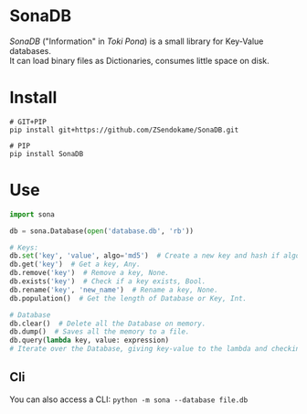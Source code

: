 # SonaDB
*SonaDB* ("Information" in *Toki Pona*) is a small library for Key-Value databases.<br>
It can load binary files as Dictionaries, consumes little space on disk.

# Install
```
# GIT+PIP
pip install git+https://github.com/ZSendokame/SonaDB.git

# PIP
pip install SonaDB
```

# Use
```py
import sona

db = sona.Database(open('database.db', 'rb'))

# Keys:
db.set('key', 'value', algo='md5')  # Create a new key and hash if algorithm defined, None.
db.get('key')  # Get a key, Any.
db.remove('key')  # Remove a key, None.
db.exists('key')  # Check if a key exists, Bool.
db.rename('key', 'new_name')  # Rename a key, None.
db.population()  # Get the length of Database or Key, Int.

# Database
db.clear()  # Delete all the Database on memory.
db.dump()  # Saves all the memory to a file.
db.query(lambda key, value: expression)
# Iterate over the Database, giving key-value to the lambda and checking for True.
```

## Cli
You can also access a CLI:
`python -m sona --database file.db`